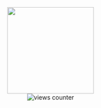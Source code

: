 <div id="header" align="center">
  <img src="https://media.giphy.com/media/SUcApSWjPwQMARvcM8/giphy.gif" width="200" align="center"/>
</div>
<div align="center"><img src="https://komarev.com/ghpvc/?username=Sakurai-exe&style=flat-square&color=blue" alt="views counter"/></div>

